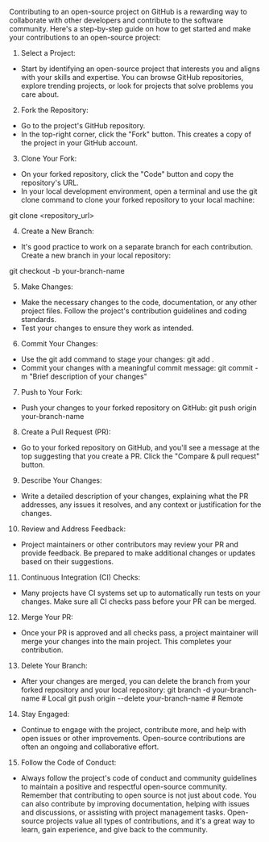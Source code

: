 Contributing to an open-source project on GitHub is a rewarding way to collaborate with other developers and contribute to the software community. Here's a step-by-step guide on how to get started and make your contributions to an open-source project:

1) Select a Project:

* Start by identifying an open-source project that interests you and aligns with your skills and expertise. You can browse GitHub repositories, explore trending projects, or look for projects that solve problems you care about.

2) Fork the Repository:
 * Go to the project's GitHub repository.
 * In the top-right corner, click the "Fork" button.  This creates a copy of the project in your GitHub account.

3) Clone Your Fork:
* On your forked repository, click the "Code" button and copy the repository's URL.
* In your local development environment, open a terminal and use the git clone command to clone your forked repository to your local machine:

git clone <repository_url>

4) Create a New Branch:
* It's good practice to work on a separate branch for each contribution. Create a new branch in your local repository:

git checkout -b your-branch-name

5) Make Changes:

* Make the necessary changes to the code, documentation, or any other project files. Follow the project's contribution guidelines and coding standards.
 * Test your changes to ensure they work as intended.

6) Commit Your Changes:
* Use the git add command to stage your changes:
     git add .
* Commit your changes with a meaningful commit message:
git commit -m "Brief description of your changes"

7) Push to Your Fork:
* Push your changes to your forked repository on GitHub:
git push origin your-branch-name

8) Create a Pull Request (PR):

* Go to your forked repository on GitHub, and you'll see a message at the top suggesting that you create a PR. Click the "Compare & pull request" button.

9) Describe Your Changes:
 * Write a detailed description of your changes, explaining what the PR addresses, any issues it resolves, and any context or justification for the changes.

10) Review and Address Feedback:
  * Project maintainers or other contributors may review your PR and provide feedback. Be prepared to make additional changes or updates based on their suggestions.

11) Continuous Integration (CI) Checks:
 * Many projects have CI systems set up to automatically run tests on your changes. Make sure all CI checks pass before your PR can be merged.

12) Merge Your PR:
 * Once your PR is approved and all checks pass, a project maintainer will merge your changes into the main project. This completes your contribution.
13) Delete Your Branch:
 * After your changes are merged, you can delete the branch from your forked repository and your local repository:
 git branch -d your-branch-name  # Local
 git push origin --delete your-branch-name  # Remote

 14) Stay Engaged:
* Continue to engage with the project, contribute more, and help with open issues or other improvements. Open-source contributions are often an ongoing and collaborative effort.

15) Follow the Code of Conduct:
* Always follow the project's code of conduct and community guidelines to maintain a positive and respectful open-source community.
Remember that contributing to open source is not just about code. You can also contribute by improving documentation, helping with issues and discussions, or assisting with project management tasks. Open-source projects value all types of contributions, and it's a great way to learn, gain experience, and give back to the community.
